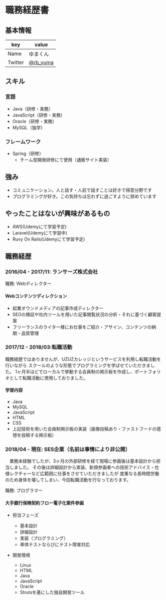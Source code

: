 # 職務経歴書

## 基本情報

|key|value|
|---|-----|
|Name|ゆまくん|
|Twitter|[@rb_yuma](https://twitter.com/rb_yuma)|

## スキル

### 言語

- Java（研修・実務）
- JavaScript（研修・実務）
- Oracle（研修・実務）
- MySQL（独学）

### フレームワーク

- Spring（研修）
  - チーム型開発研修にて使用（通販サイト実装）

## 強み
- コミュニケーション。人と話す・人前で話すことは好きで得意分野です
- プログラミングが好き。この気持ちは忘れずに過ごすように努めています

## やったことはないが興味があるもの
- AWS(Udemyにて学習予定)
- Laravel(Udemyにて学習中)
- Ruvy On Rails(Udemyにて学習予定)

## 職務経歴

### 2016/04 - 2017/11: ランサーズ株式会社
職務: Webディレクター

#### Webコンテンツディレクション
- 起業オウンドメディアの記事作成ディレクター
- SEOの検証や社内ツールを用いた記事閲覧状況の分析・それに基づく顧客提案
- フリーランスのライター様にお仕事をご紹介・アサイン、コンテンツの納期・品質管理

### 2017/12 - 2018/03:転職活動
職務経歴ではありませんが、UZUZカレッジというサービスを利用し転職活動を行いながら
スクールのような形態でプログラミングを学ばせていただきました。
1ヶ月半ほどでローカルで挙動する会員制の掲示板を作成し、ポートフォリオとして転職活動に使用しておりました。

#### 学習内容
- Java
- MySQL
- JavaScript
- HTML
- CSS
- 上記技術を用いた会員制掲示板の実装（画像投稿あり・ファストフードの感想を投稿する掲示板）

### 2018/04 - 現在: SES企業（名前は事情により非公開）
　業務未経験でしたが、3ヶ月の外部研修を経て現場に参画後は基本設計から担当しました。
その後は詳細設計から実装、新規参画者への技術アドバイス・仕様レクチャーなど広範囲に仕事をさせていただきましたが
度重なる長時間労働のため身体を壊してしまい、今回転職活動を行なっております。

職務: プログラマー

#### 大手銀行保険契約フロー電子化案件参画
- 担当フェーズ
  - 基本設計
  - 詳細設計
  - 実装（プログラミング）
  - 単体テストならびにテスト障害対応

- 開発環境
  - Linux
  - HTML
  - Java
  - JavaScript
  - Oracle
  - Strutsを基にした独自開発ツール
